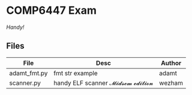 # COMP6447 Exam

*Handy!*

## Files

File | Desc | Author 
---- | ---- | ----
adamt_fmt.py | fmt str example | adamt
scanner.py | handy ELF scanner 𝓜𝓲𝓭𝓼𝓮𝓶  𝓮𝓭𝓲𝓽𝓲𝓸𝓷 | wezham
